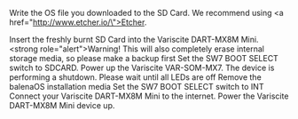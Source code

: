 Write the OS file you downloaded to the SD Card. We recommend using <a href=\"http://www.etcher.io/\">Etcher</a>.

Insert the freshly burnt SD Card into the Variscite DART-MX8M Mini.
<strong role=\"alert\">Warning!</strong> This will also completely erase internal storage media, so please make a backup first
Set the SW7 BOOT SELECT switch to SDCARD. Power up the Variscite VAR-SOM-MX7.
The device is performing a shutdown. Please wait until all LEDs are off
Remove the balenaOS installation media
Set the SW7 BOOT SELECT switch to INT
Connect your Variscite DART-MX8M Mini to the internet. Power the Variscite DART-MX8M Mini device up.